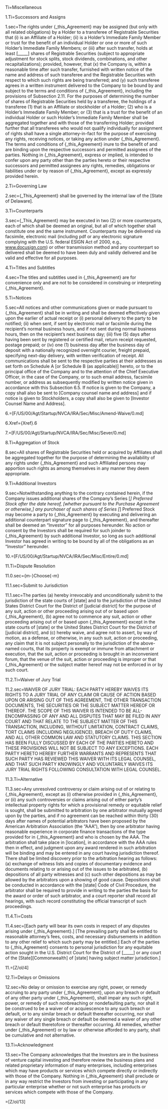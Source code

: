 Ti=Miscellaneous

1.Ti=Successors and Assigns

1.sec=The rights under {_this_Agreement} may be assigned (but only with all related obligations) by a Holder to a transferee of Registrable Securities that (i) is an Affiliate of a Holder; (ii) is a Holder’s Immediate Family Member or trust for the benefit of an individual Holder or one or more of such Holder’s Immediate Family Members; or (iii) after such transfer, holds at least [_____] shares of Registrable Securities (subject to appropriate adjustment for stock splits, stock dividends, combinations, and other recapitalizations); provided, however, that (x) the Company is, within a reasonable time after such transfer, furnished with written notice of the name and address of such transferee and the Registrable Securities with respect to which such rights are being transferred; and (y) such transferee agrees in a written instrument delivered to the Company to be bound by and subject to the terms and conditions of {_this_Agreement}, including the provisions of Subsection 2.11.  For the purposes of determining the number of shares of Registrable Securities held by a transferee, the holdings of a transferee (1) that is an Affiliate or stockholder of a Holder; (2) who is a Holder’s Immediate Family Member; or (3) that is a trust for the benefit of an individual Holder or such Holder’s Immediate Family Member shall be aggregated together and with those of the transferring Holder; provided further that all transferees who would not qualify individually for assignment of rights shall have a single attorney-in-fact for the purpose of exercising any rights, receiving notices, or taking any action under {_this_Agreement}.  The terms and conditions of {_this_Agreement} inure to the benefit of and are binding upon the respective successors and permitted assignees of the parties.  Nothing in {_this_Agreement}, express or implied, is intended to confer upon any party other than the parties hereto or their respective successors and permitted assignees any rights, remedies, obligations or liabilities under or by reason of {_this_Agreement}, except as expressly provided herein.

2.Ti=Governing Law

2.sec={_This_Agreement} shall be governed by the internal law of the [State of Delaware].

3.Ti=Counterparts

3.sec={_This_Agreement} may be executed in two (2) or more counterparts, each of which shall be deemed an original, but all of which together shall constitute one and the same instrument.  Counterparts may be delivered via facsimile, electronic mail (including pdf or any electronic signature complying with the U.S. federal ESIGN Act of 2000, e.g., www.docusign.com) or other transmission method and any counterpart so delivered shall be deemed to have been duly and validly delivered and be valid and effective for all purposes.  

4.Ti=Titles and Subtitles

4.sec=The titles and subtitles used in {_this_Agreement} are for convenience only and are not to be considered in construing or interpreting {_this_Agreement}.

5.Ti=Notices

5.sec=All notices and other communications given or made pursuant to {_this_Agreement} shall be in writing and shall be deemed effectively given upon the earlier of actual receipt or (i) personal delivery to the party to be notified; (ii) when sent, if sent by  electronic mail or facsimile during the recipient’s normal business hours, and if not sent during normal business hours, then on the recipient’s next business day; (iii) five (5) days after having been sent by registered or certified mail, return receipt requested, postage prepaid; or (iv) one (1) business day after the business day of deposit with a nationally recognized overnight courier, freight prepaid, specifying next-day delivery, with written verification of receipt.  All communications shall be sent to the respective parties at their addresses as set forth on Schedule A [or Schedule B (as applicable)] hereto, or to the principal office of the Company and to the attention of the Chief Executive Officer, in the case of the Company, or to such email address, facsimile number, or address as subsequently modified by written notice given in accordance with this Subsection 6.5.  If notice is given to the Company, a copy shall also be sent to [Company counsel name and address] and if notice is given to Stockholders, a copy shall also be given to [Investor Counsel Name and Address].

6.=[F/US/00/Agt/Startup/NVCA/IRA/Sec/Misc/Amend-Waive/0.md]

6.Xref={Xref}.6

7.=[F/US/00/Agt/Startup/NVCA/IRA/Sec/Misc/Sever/0.md]

8.Ti=Aggregation of Stock

8.sec=All shares of Registrable Securities held or acquired by Affiliates shall be aggregated together for the purpose of determining the availability of any rights under {_this_Agreement} and such Affiliated persons may apportion such rights as among themselves in any manner they deem appropriate.

9.Ti=Additional Investors

9.sec=Notwithstanding anything to the contrary contained herein, if the Company issues additional shares of the Company’s Series [_] Preferred Stock after the date hereof, [whether pursuant to the Purchase Agreement or otherwise,] any purchaser of such shares of Series [_] Preferred Stock may become a party to {_this_Agreement} by executing and delivering an additional counterpart signature page to {_this_Agreement}, and thereafter shall be deemed an “Investor” for all purposes hereunder.  No action or consent by the Investors shall be required for such joinder to {_this_Agreement} by such additional Investor, so long as such additional Investor has agreed in writing to be bound by all of the obligations as an “Investor” hereunder.

10.=[F/US/00/Agt/Startup/NVCA/IRA/Sec/Misc/Entire/0.md]

11.Ti=Dispute Resolution

11.0.sec={m-}Choose{-m}

11.1.sec=Submit to Jurisdiction

11.1.sec=The parties (a) hereby irrevocably and unconditionally submit to the jurisdiction of the state courts of [state] and to the jurisdiction of the United States District Court for the District of [judicial district] for the purpose of any suit, action or other proceeding arising out of or based upon {_this_Agreement}, (b) agree not to commence any suit, action or other proceeding arising out of or based upon {_this_Agreement} except in the state courts of [state] or the United States District Court for the District of [judicial district], and (c) hereby waive, and agree not to assert, by way of motion, as a defense, or otherwise, in any such suit, action or proceeding, any claim that it is not subject personally to the jurisdiction of the above-named courts, that its property is exempt or immune from attachment or execution, that the suit, action or proceeding is brought in an inconvenient forum, that the venue of the suit, action or proceeding is improper or that {_this_Agreement} or the subject matter hereof may not be enforced in or by such court.  

11.2.Ti=Waiver of Jury Trial

11.2.sec=WAIVER OF JURY TRIAL: EACH PARTY HEREBY WAIVES ITS RIGHTS TO A JURY TRIAL OF ANY CLAIM OR CAUSE OF ACTION BASED UPON OR ARISING OUT OF THIS AGREEMENT, THE OTHER TRANSACTION DOCUMENTS, THE SECURITIES OR THE SUBJECT MATTER HEREOF OR THEREOF.  THE SCOPE OF THIS WAIVER IS INTENDED TO BE ALL-ENCOMPASSING OF ANY AND ALL DISPUTES THAT MAY BE FILED IN ANY COURT AND THAT RELATE TO THE SUBJECT MATTER OF THIS TRANSACTION, INCLUDING, WITHOUT LIMITATION, CONTRACT CLAIMS, TORT CLAIMS (INCLUDING NEGLIGENCE), BREACH OF DUTY CLAIMS, AND ALL OTHER COMMON LAW AND STATUTORY CLAIMS.  THIS SECTION HAS BEEN FULLY DISCUSSED BY EACH OF THE PARTIES HERETO AND THESE PROVISIONS WILL NOT BE SUBJECT TO ANY EXCEPTIONS.  EACH PARTY HERETO HEREBY FURTHER WARRANTS AND REPRESENTS THAT SUCH PARTY HAS REVIEWED THIS WAIVER WITH ITS LEGAL COUNSEL, AND THAT SUCH PARTY KNOWINGLY AND VOLUNTARILY WAIVES ITS JURY TRIAL RIGHTS FOLLOWING CONSULTATION WITH LEGAL COUNSEL.

11.3.Ti=Alternative

11.3.sec=Any unresolved controversy or claim arising out of or relating to {_this_Agreement}, except as (i) otherwise provided in {_this_Agreement}, or (ii) any such controversies or claims arising out of either party’s intellectual property rights for which a provisional remedy or equitable relief is sought, shall be submitted to arbitration by one arbitrator mutually agreed upon by the parties, and if no agreement can be reached within thirty (30) days after names of potential arbitrators have been proposed by the American Arbitration Association (the “AAA”), then by one arbitrator having reasonable experience in corporate finance transactions of the type provided for in {_this_Agreement} and who is chosen by the AAA.  The arbitration shall take place in [location], in accordance with the AAA rules then in effect, and judgment upon any award rendered in such arbitration will be binding and may be entered in any court having jurisdiction thereof.  There shall be limited discovery prior to the arbitration hearing as follows: (a) exchange of witness lists and copies of documentary evidence and documents relating to or arising out of the issues to be arbitrated, (b) depositions of all party witnesses and (c) such other depositions as may be allowed by the arbitrators upon a showing of good cause.  Depositions shall be conducted in accordance with the [state] Code of Civil Procedure, the arbitrator shall be required to provide in writing to the parties the basis for the award or order of such arbitrator, and a court reporter shall record all hearings, with such record constituting the official transcript of such proceedings.  

11.4.Ti=Costs

11.4.sec=[Each party will bear its own costs in respect of any disputes arising under {_this_Agreement}.]  [The prevailing party shall be entitled to reasonable attorney’s fees, costs, and necessary disbursements in addition to any other relief to which such party may be entitled.]  Each of the parties to {_this_Agreement} consents to personal jurisdiction for any equitable action sought in the U.S. District Court for the District of [_____] or any court of the [State][Commonwealth] of [state] having subject matter jurisdiction.]

11.=[Z/ol/4]

12.Ti=Delays or Omissions

12.sec=No delay or omission to exercise any right, power, or remedy accruing to any party under {_this_Agreement}, upon any breach or default of any other party under {_this_Agreement}, shall impair any such right, power, or remedy of such nonbreaching or nondefaulting party, nor shall it be construed to be a waiver of or acquiescence to any such breach or default, or to any similar breach or default thereafter occurring, nor shall any waiver of any single breach or default be deemed a waiver of any other breach or default theretofore or thereafter occurring.  All remedies, whether under {_this_Agreement} or by law or otherwise afforded to any party, shall be cumulative and not alternative.

13.Ti=Acknowledgment

13.sec=The Company acknowledges that the Investors are in the business of venture capital investing and therefore review the business plans and related proprietary information of many enterprises, including enterprises which may have products or services which compete directly or indirectly with those of the Company.  Nothing in {_this_Agreement} shall preclude or in any way restrict the Investors from investing or participating in any particular enterprise whether or not such enterprise has products or services which compete with those of the Company.

=[Z/ol/13]
